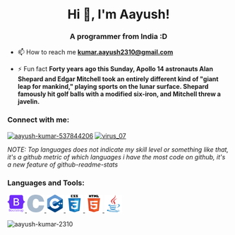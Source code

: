 <h1 align="center">Hi 👋, I'm Aayush!</h1>
<h3 align="center">A programmer from India :D</h3>

- 📫 How to reach me **kumar.aayush2310@gmail.com**

- ⚡ Fun fact **Forty years ago this Sunday, Apollo 14 astronauts Alan Shepard and Edgar Mitchell took an entirely different kind of "giant leap for mankind," playing sports on the lunar surface. Shepard famously hit golf balls with a modified six-iron, and Mitchell threw a javelin.**

<h3 align="left">Connect with me:</h3>
<p align="left">
<a href="https://linkedin.com/in/aayush-kumar-537844206" target="blank"><img align="center" src="https://cdn.jsdelivr.net/npm/simple-icons@3.0.1/icons/linkedin.svg" alt="aayush-kumar-537844206" height="30" width="40" /></a>
<a href="https://codeforces.com/profile/virus_07" target="blank"><img align="center" src="https://cdn.jsdelivr.net/npm/simple-icons@3.0.1/icons/codeforces.svg" alt="virus_07" height="30" width="40" /></a>
</p>

<em>NOTE: Top languages does not indicate my skill level or something like that, it's a github metric of which languages i have the most code on github, it's a new feature of github-readme-stats</em>

<h3 align="left">Languages and Tools:</h3>
<p align="left"> <a href="https://getbootstrap.com" target="_blank"> <img src="https://raw.githubusercontent.com/devicons/devicon/master/icons/bootstrap/bootstrap-plain-wordmark.svg" alt="bootstrap" width="40" height="40"/> </a> <a href="https://www.cprogramming.com/" target="_blank"> <img src="https://raw.githubusercontent.com/devicons/devicon/master/icons/c/c-original.svg" alt="c" width="40" height="40"/> </a> <a href="https://www.w3schools.com/cpp/" target="_blank"> <img src="https://raw.githubusercontent.com/devicons/devicon/master/icons/cplusplus/cplusplus-original.svg" alt="cplusplus" width="40" height="40"/> </a> <a href="https://www.w3schools.com/css/" target="_blank"> <img src="https://raw.githubusercontent.com/devicons/devicon/master/icons/css3/css3-original-wordmark.svg" alt="css3" width="40" height="40"/> </a> <a href="https://www.w3.org/html/" target="_blank"> <img src="https://raw.githubusercontent.com/devicons/devicon/master/icons/html5/html5-original-wordmark.svg" alt="html5" width="40" height="40"/> </a> <a href="https://www.java.com" target="_blank"> <img src="https://raw.githubusercontent.com/devicons/devicon/master/icons/java/java-original.svg" alt="java" width="40" height="40"/> </a> </p>

<p><img align="center" src="https://github-readme-stats.vercel.app/api/top-langs?username=aayush-kumar-2310&show_icons=true&locale=en&layout=compact" alt="aayush-kumar-2310" /></p>
